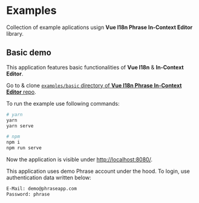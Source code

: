 # Examples

Collection of example aplications usign **Vue I18n Phrase In-Context Editor** library.

## Basic demo

This application features basic functionalities of **Vue I18n** & **In-Context Editor**.

Go to & clone [`examples/basic` directory of **Vue I18n Phrase In-Context Editor** repo](https://github.com/phrase/vue-i18n-phrase-in-context-editor/tree/master/examples/basic).

To run the example use following commands:

```bash
# yarn
yarn
yarn serve

# npm
npm i
npm run serve
```

Now the application is visible under [http://localhost:8080/](http://localhost:8080/).

This application uses demo Phrase account under the hood. To login, use authentication data written below:

```bash
E-Mail: demo@phraseapp.com
Password: phrase
```
